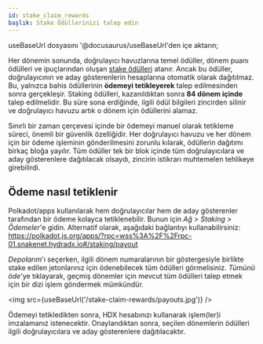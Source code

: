 ```yaml
---
id: stake_claim_rewards
başlık: Stake Ödüllerinizi talep edin
---
```


useBaseUrl dosyasını '@docusaurus/useBaseUrl'den içe aktarın;

Her dönemin sonunda, doğrulayıcı havuzlarına temel ödüller, dönem puanı ödülleri ve ipuçlarından oluşan [stake ödülleri](/staking_rewards) atanır. Ancak bu ödüller, doğrulayıcının ve aday gösterenlerin hesaplarına otomatik olarak dağıtılmaz. Bu, yalnızca bahis ödüllerinin **ödemeyi tetikleyerek** talep edilmesinden sonra gerçekleşir. Staking ödülleri, kazanıldıktan sonra **84 dönem içinde** talep edilmelidir. Bu süre sona erdiğinde, ilgili ödül bilgileri zincirden silinir ve doğrulayıcı havuzu artık o dönem için ödüllerini alamaz.

Sınırlı bir zaman çerçevesi içinde bir ödemeyi manuel olarak tetikleme süreci, önemli bir güvenlik özelliğidir. Her doğrulayıcı havuzu ve her dönem için bir ödeme işleminin gönderilmesini zorunlu kılarak, ödüllerin dağıtımı birkaç bloğa yayılır. Tüm ödüller tek bir blok içinde tüm doğrulayıcılara ve aday gösterenlere dağıtılacak olsaydı, zincirin istikrarı muhtemelen tehlikeye girebilirdi.

## Ödeme nasıl tetiklenir
Polkadot/apps kullanılarak hem doğrulayıcılar hem de aday gösterenler tarafından bir ödeme kolayca tetiklenebilir. Bunun için *Ağ > Staking > Ödemeler*'e gidin. Alternatif olarak, aşağıdaki bağlantıyı kullanabilirsiniz:
https://polkadot.js.org/apps/?rpc=wss%3A%2F%2Frpc-01.snakenet.hydradx.io#/staking/payout

*Depolarım*'ı seçerken, ilgili dönem numaralarının bir göstergesiyle birlikte stake edilen jetonlarınız için ödenebilecek tüm ödülleri görmelisiniz. *Tümünü öde*'ye tıklayarak, geçmiş dönemler için mevcut tüm ödülleri talep etmek için bir dizi işlem göndermek mümkündür.

<img src={useBaseUrl('/stake-claim-rewards/payouts.jpg')} />

Ödemeyi tetikledikten sonra, HDX hesabınızı kullanarak işlem(ler)i imzalamanız istenecektir. Onaylandıktan sonra, seçilen dönemlerin ödülleri ilgili doğrulayıcılara ve aday gösterenlere dağıtılacaktır.
